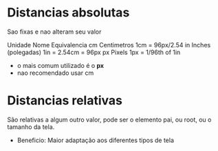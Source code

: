 # Distancias absolutas <length>

Sao fixas e nao alteram seu valor

Unidade     Nome                 Equivalencia
cm          Centimetros          1cm = 96px/2.54
in          Inches (polegadas)   1in = 2.54cm = 96px
px          Pixels               1px = 1/96th of 1in

* o mais comum utilizado é o **px**
* nao recomendado usar cm

# Distancias relativas

São relativas a algum outro valor, pode ser o elemento pai, ou root, ou o
tamanho da tela.

* Beneficio: Maior adaptação aos diferentes tipos de tela